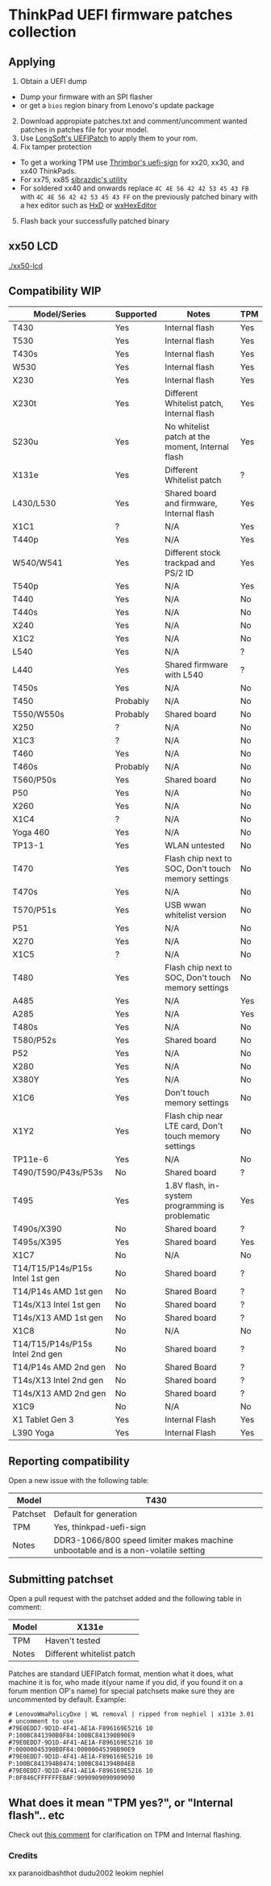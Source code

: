 # ThinkPad UEFI firmware patches collection

## Applying

1. Obtain a UEFI dump 
  - Dump your firmware with an SPI flasher 
  - or get a `bios` region binary from Lenovo's update package
2. Download appropiate patches.txt and comment/uncomment wanted patches in patches file for your model.
3. Use [LongSoft's UEFIPatch](https://github.com/LongSoft/UEFITool/releases) to apply them to your rom.
4. Fix tamper protection
  - To get a working TPM use [Thrimbor's uefi-sign](https://github.com/thrimbor/thinkpad-uefi-sign) for xx20, xx30, and xx40 ThinkPads. 
  - For xx75, xx85 [sibrazdic's utility](https://github.com/sibradzic/UEFI-playground/blob/master/fix_vendor_hashes.py)
  - For soldered xx40 and onwards replace `4C 4E 56 42 42 53 45 43 FB` with `4C 4E 56 42 42 53 45 43 FF` on the previously patched binary with a hex editor such as [HxD](https://mh-nexus.de/en/hxd/) or [wxHexEditor](https://www.wxhexeditor.org/)
5. Flash back your successfully patched binary



## xx50 LCD
[./xx50-lcd](https://github.com/digmorepaka/thinkpad-firmware-patches/tree/master/xx50-lcd)


## Compatibility WIP

| Model/Series | Supported | Notes | TPM |
| --- | --- | --- | --- |
| T430 | Yes | Internal flash | Yes |
| T530 | Yes | Internal flash | Yes |
| T430s | Yes | Internal flash | Yes |
| W530 | Yes | Internal flash | Yes |
| X230 | Yes | Internal flash | Yes|
| X230t | Yes | Different Whitelist patch, Internal flash | Yes |
| S230u | Yes | No whitelist patch at the moment, Internal flash | Yes |
| X131e | Yes | Different Whitelist patch | ? |
| L430/L530 | Yes | Shared board and firmware, Internal flash | Yes |
| X1C1 | ? | N/A | Yes |
| T440p | Yes | N/A | Yes |
| W540/W541 | Yes | Different stock trackpad and PS/2 ID | Yes |
| T540p | Yes | N/A | Yes |
| T440 | Yes | N/A | No |
| T440s | Yes | N/A | No |
| X240 | Yes | N/A | No |
| X1C2 | Yes | N/A | No |
| L540 | Yes | N/A | ? |
| L440 | Yes | Shared firmware with L540 | ? |
| T450s | Yes | N/A | No |
| T450 | Probably | N/A | No |
| T550/W550s | Probably | Shared board | No |
| X250 | ? | N/A | No |
| X1C3 | ? | N/A | No |
| T460 | Yes | N/A | No |
| T460s | Probably | N/A | No |
| T560/P50s | Yes | Shared board | No |
| P50 | Yes | N/A | No |
| X260 | Yes | N/A | No |
| X1C4 | ? | N/A | No |
| Yoga 460 | Yes | N/A | No |
| TP13-1 | Yes | WLAN untested | No |
| T470 | Yes | Flash chip next to SOC, Don't touch memory settings | No |
| T470s | Yes | N/A | No |
| T570/P51s | Yes | USB wwan whitelist version | No |
| P51 | Yes | N/A | No |
| X270 | Yes | N/A | No |
| X1C5 | ? | N/A | No |
| T480 | Yes | Flash chip next to SOC, Don't touch memory settings | No |
| A485 | Yes | N/A | Yes |
| A285 | Yes | N/A | Yes |
| T480s | Yes | N/A | No |
| T580/P52s | Yes | Shared board | No |
| P52 | Yes | N/A | No |
| X280 | Yes | N/A | No |
| X380Y | Yes | N/A | No |
| X1C6 | Yes | Don't touch memory settings | No |
| X1Y2 | Yes | Flash chip near LTE card, Don't touch memory settings | No |
| TP11e-6 | Yes | N/A | No |
| T490/T590/P43s/P53s | No | Shared board | ? |
| T495 | Yes | 1.8V flash, in-system programming is problematic | Yes |
| T490s/X390 | No | Shared board | ? |
| T495s/X395 | Yes | Shared board | Yes |
| X1C7 | No | N/A | No |
| T14/T15/P14s/P15s Intel 1st gen | No | Shared board | ? |
| T14/P14s AMD 1st gen | No | Shared Board | ? |
| T14s/X13 Intel 1st gen | No | Shared board | ? |
| T14s/X13 AMD 1st gen | No | Shared board | ? |
| X1C8 | No | N/A | No |
| T14/T15/P14s/P15s Intel 2nd gen | No | Shared board | ? |
| T14/P14s AMD 2nd gen | No | Shared Board | ? |
| T14s/X13 Intel 2nd gen | No | Shared board | ? |
| T14s/X13 AMD 2nd gen | No | Shared board | ? |
| X1C9 | No | N/A | No |
| X1 Tablet Gen 3 | Yes | Internal Flash | Yes | 
| L390 Yoga | Yes | Internal Flash | Yes |

## Reporting compatibility

Open a new issue with the following table:

| Model | T430 |
| --- | --- |
| Patchset | Default for generation |
| TPM | Yes, thinkpad-uefi-sign |
| Notes | DDR3-1066/800 speed limiter makes machine unbootable and is a non-volatile setting | 


## Submitting patchset

Open a pull request with the patchset added and the following table in comment:

| Model | X131e |
| --- | --- |
| TPM | Haven't tested |
| Notes | Different whitelist patch | 


Patches are standard UEFIPatch format, mention what it does, what machine it is for, who made it(your name if you did, if you found it on a forum mention OP's name) for special patchsets make sure they are uncommented by default. Example:

```
# LenovoWmaPolicyDxe | WL removal | ripped from nephiel | x131e 3.01
# uncomment to use
#79E0EDD7-9D1D-4F41-AE1A-F896169E5216 10 P:100BC841390B0F84:100BC841390B90E9 
#79E0EDD7-9D1D-4F41-AE1A-F896169E5216 10 P:00000045390B0F84:00000045390B90E9 
#79E0EDD7-9D1D-4F41-AE1A-F896169E5216 10 P:100BC841394B0474:100BC841394B04EB 
#79E0EDD7-9D1D-4F41-AE1A-F896169E5216 10 P:0F846CFFFFFFEBAF:9090909090909090
```


## What does it mean "TPM yes?", or "Internal flash".. etc

Check out [this comment](https://github.com/digmorepaka/thinkpad-firmware-patches/issues/3#issuecomment-730474066) for clarification on TPM and Internal flashing.


### Credits

xx
paranoidbashthot
dudu2002
leokim
nephiel

